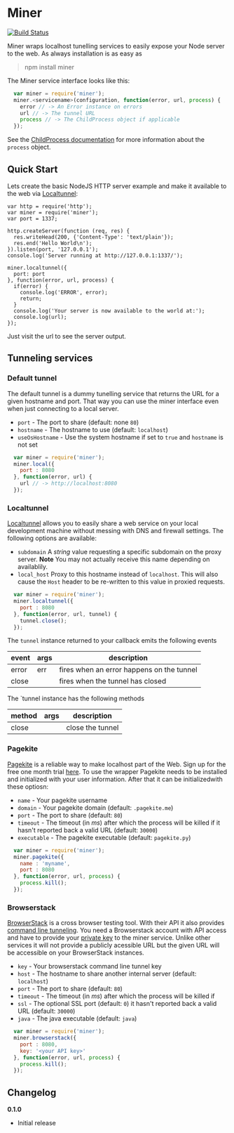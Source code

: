 # Miner

[![Build Status](https://travis-ci.org/daffl/miner.png?branch=master)](https://travis-ci.org/daffl/miner)

Miner wraps localhost tunelling services to easily expose your Node server to the web. As always installation is as easy as

> npm install miner

The Miner service interface looks like this:

```javascript
  var miner = require('miner');
  miner.<servicename>(configuration, function(error, url, process) {
    error // -> An Error instance on errors
    url // -> The tunnel URL
    process // -> The ChildProcess object if applicable
  });
```

See the [ChildProcess documentation](http://nodejs.org/api/child_process.html#child_process_class_childprocess)
for more information about the `process` object.

## Quick Start

Lets create the basic NodeJS HTTP server example and make it available to the web via
[Localtunnel](http://progrium.com/localtunnel/):

    var http = require('http');
    var miner = require('miner');
    var port = 1337;

    http.createServer(function (req, res) {
      res.writeHead(200, {'Content-Type': 'text/plain'});
      res.end('Hello World\n');
    }).listen(port, '127.0.0.1');
    console.log('Server running at http://127.0.0.1:1337/');

    miner.localtunnel({
      port: port
    }, function(error, url, process) {
      if(error) {
        console.log('ERROR', error);
        return;
      }
      console.log('Your server is now available to the world at:');
      console.log(url);
    });

Just visit the url to see the server output.

## Tunneling services

### Default tunnel

The default tunnel is a dummy tunelling service that returns the URL for a given hostname and port. That way you
can use the miner interface even when just connecting to a local server.

* `port` - The port to share (default: none `80`)
* `hostname` - The hostname to use (default: `localhost`)
* `useOsHostname` - Use the system hostname if set to `true` and `hostname` is not set

```javascript
  var miner = require('miner');
  miner.local({
    port : 8080
  }, function(error, url) {
    url // -> http://localhost:8080
  });
```

### Localtunnel

[Localtunnel](http://localtunnel.me) allows you to easily share a web service on your local development machine without messing with DNS and firewall settings. The following options are available:

* `subdomain` A *string* value requesting a specific subdomain on the proxy server. **Note** You may not actually receive this name depending on availablily.
* `local_host` Proxy to this hostname instead of `localhost`. This will also cause the `Host` header to be re-written to this value in proxied requests.

```javascript
  var miner = require('miner');
  miner.localtunnel({
    port : 8080
  }, function(error, url, tunnel) {
    tunnel.close();
  });
```

The `tunnel` instance returned to your callback emits the following events

|event|args|description|
|----|----|----|
|error|err|fires when an error happens on the tunnel|
|close||fires when the tunnel has closed|

The `tunnel instance has the following methods

|method|args|description|
|----|----|----|
|close||close the tunnel|


### Pagekite

[Pagekite](https://pagekite.net/) is a reliable way to make localhost part of the Web.
Sign up for the free one month trial [here](https://pagekite.net/signup/).
To use the wrapper Pagekite needs to be installed and initialized with your user information.
After that it can be initializedwith these optiosn:

* `name` - Your pagekite username
* `domain` - Your pagekite domain (default: `.pagekite.me`)
* `port` - The port to share (default: `80`)
* `timeout` - The timeout (in *ms*) after which the process will be killed if
it hasn't reported back a valid URL (default: `30000`)
* `executable` - The pagekite executable (default: `pagekite.py`)

```javascript
  var miner = require('miner');
  miner.pagekite({
    name : 'myname',
    port : 8080
  }, function(error, url, process) {
    process.kill();
  });
```


### Browserstack

[BrowserStack](http://browserstack.com) is a cross browser testing tool. With their API it also provides
[command line tunneling](http://www.browserstack.com/local-testing#cmd-tunnel).
You need a Browserstack account with API access and have to provide your
[private key](http://www.browserstack.com/local-testing#cmd-tunnel) to the miner service. Unlike other
services it will not provide a publicly acessible URL but the given URL will be accessible on your BrowserStack
 instances.

* `key` - Your browserstack command line tunnel key
* `host` - The hostname to share another internal server (default: `localhost`)
* `port` - The port to share (default: `80`)
* `timeout` - The timeout (in *ms*) after which the process will be killed if
* `ssl` - The optional SSL port (default: `0`)
it hasn't reported back a valid URL (default: `30000`)
* `java` - The java executable (default: `java`)

```javascript
  var miner = require('miner');
  miner.browserstack({
    port : 8080,
    key: '<your API key>'
  }, function(error, url, process) {
    process.kill();
  });
```

## Changelog

__0.1.0__

- Initial release
